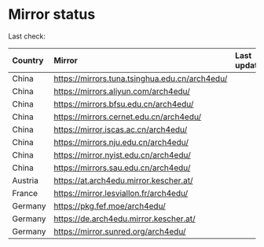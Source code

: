 <script src="./time.js"></script>
# Mirror status
Last check: <script type="text/javascript">localize(1724991927.1352365);</script>

|Country|Mirror|Last update|
|:------|:-----|:----------|
|China|https://mirrors.tuna.tsinghua.edu.cn/arch4edu/|<script type="text/javascript">localize(1724956746);</script>|
|China|https://mirrors.aliyun.com/arch4edu/|<script type="text/javascript">localize(1724956746);</script>|
|China|https://mirrors.bfsu.edu.cn/arch4edu/|<script type="text/javascript">localize(1724956746);</script>|
|China|https://mirrors.cernet.edu.cn/arch4edu/|<script type="text/javascript">localize(1724956746);</script>|
|China|https://mirror.iscas.ac.cn/arch4edu/|<script type="text/javascript">localize(1724956746);</script>|
|China|https://mirrors.nju.edu.cn/arch4edu/|<script type="text/javascript">localize(1724913683);</script>|
|China|https://mirror.nyist.edu.cn/arch4edu/|<script type="text/javascript">localize(1724956746);</script>|
|China|https://mirrors.sau.edu.cn/arch4edu/|<script type="text/javascript">localize(1724956746);</script>|
|Austria|https://at.arch4edu.mirror.kescher.at/|<script type="text/javascript">localize(1724956746);</script>|
|France|https://mirror.lesviallon.fr/arch4edu/|<script type="text/javascript">localize(1724956746);</script>|
|Germany|https://pkg.fef.moe/arch4edu/|<script type="text/javascript">localize(1724956746);</script>|
|Germany|https://de.arch4edu.mirror.kescher.at/|<script type="text/javascript">localize(1724956746);</script>|
|Germany|https://mirror.sunred.org/arch4edu/|<script type="text/javascript">localize(1724956746);</script>|

<script src="./tablefilter/tablefilter.js"></script>
<script src="./table.js"></script>